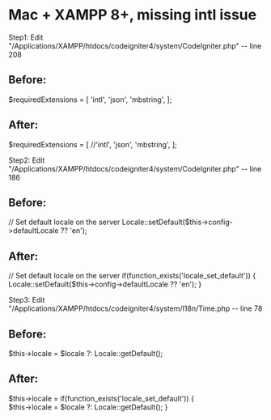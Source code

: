 # Mac + XAMPP 8+, missing intl issue


Step1: Edit "/Applications/XAMPP/htdocs/codeigniter4/system/CodeIgniter.php" -- line 208

Before:
-------------------------------------------------------------------------------------
$requiredExtensions = [
      'intl',
      'json',
      'mbstring',
];

After:
-------------------------------------------------------------------------------------
$requiredExtensions = [
      //'intl',
      'json',
      'mbstring',
];


Step2: Edit "/Applications/XAMPP/htdocs/codeigniter4/system/CodeIgniter.php" -- line 186

Before:
-------------------------------------------------------------------------------------
// Set default locale on the server
Locale::setDefault($this->config->defaultLocale ?? 'en');

After:
-------------------------------------------------------------------------------------
// Set default locale on the server
if(function_exists('locale_set_default')) {  
    Locale::setDefault($this->config->defaultLocale ?? 'en');
}



Step3: Edit "/Applications/XAMPP/htdocs/codeigniter4/system/I18n/Time.php -- line 78

Before:
-------------------------------------------------------------------------------------
$this->locale = $locale ?: Locale::getDefault();

After:
-------------------------------------------------------------------------------------
$this->locale = 
if(function_exists('locale_set_default')) {  
    $this->locale = $locale ?: Locale::getDefault();
}






